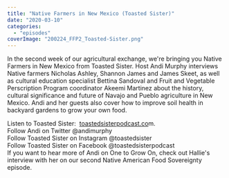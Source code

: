 ```yaml
---
title: "Native Farmers in New Mexico (Toasted Sister)"
date: "2020-03-10"
categories: 
  - "episodes"
coverImage: "200224_FFP2_Toasted-Sister.png"
---
```


In the second week of our agricultural exchange, we're bringing you Native Farmers in New Mexico from Toasted Sister. Host Andi Murphy interviews Native farmers Nicholas Ashley, Shannon James and James Skeet, as well as cultural education specialist Bettina Sandoval and Fruit and Vegetable Perscription Program coordinator Akeemi Martinez about the history, cultural significance and future of Navajo and Pueblo agriculture in New Mexico. Andi and her guests also cover how to improve soil health in backyard gardens to grow your own food.

Listen to Toasted Sister:  [toastedsisterpodcast.co](https://toastedsisterpodcast.com/)m.  
Follow Andi on Twitter @andimurphy  
Follow Toasted Sister on Instagram @toastedsister  
Follow Toasted Sister on Facebook @toastedsisterpodcast  
If you want to hear more of Andi on One to Grow On, check out Hallie's interview with her on our second Native American Food Sovereignty episode.
